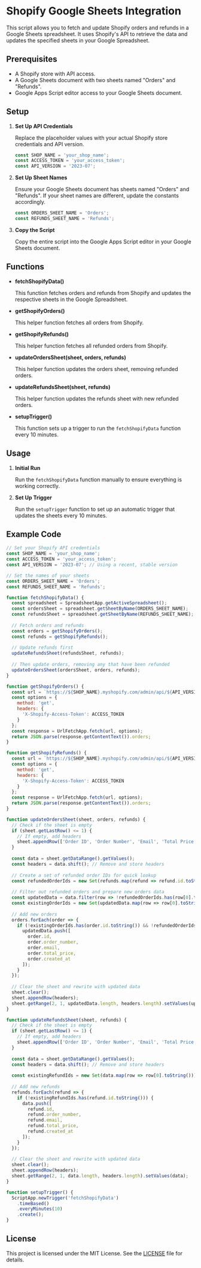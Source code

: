 # Shopify Google Sheets Integration

This script allows you to fetch and update Shopify orders and refunds in a Google Sheets spreadsheet. It uses Shopify's API to retrieve the data and updates the specified sheets in your Google Spreadsheet.

## Prerequisites

- A Shopify store with API access.
- A Google Sheets document with two sheets named "Orders" and "Refunds".
- Google Apps Script editor access to your Google Sheets document.

## Setup

1. **Set Up API Credentials**

   Replace the placeholder values with your actual Shopify store credentials and API version.

   ```javascript
   const SHOP_NAME = 'your_shop_name';
   const ACCESS_TOKEN = 'your_access_token';
   const API_VERSION = '2023-07';
   ```

2. **Set Up Sheet Names**

   Ensure your Google Sheets document has sheets named "Orders" and "Refunds". If your sheet names are different, update the constants accordingly.

   ```javascript
   const ORDERS_SHEET_NAME = 'Orders';
   const REFUNDS_SHEET_NAME = 'Refunds';
   ```

3. **Copy the Script**

   Copy the entire script into the Google Apps Script editor in your Google Sheets document.

## Functions

- **fetchShopifyData()**
  
  This function fetches orders and refunds from Shopify and updates the respective sheets in the Google Spreadsheet.

- **getShopifyOrders()**

  This helper function fetches all orders from Shopify.

- **getShopifyRefunds()**

  This helper function fetches all refunded orders from Shopify.

- **updateOrdersSheet(sheet, orders, refunds)**

  This helper function updates the orders sheet, removing refunded orders.

- **updateRefundsSheet(sheet, refunds)**

  This helper function updates the refunds sheet with new refunded orders.

- **setupTrigger()**

  This function sets up a trigger to run the `fetchShopifyData` function every 10 minutes.

## Usage

1. **Initial Run**

   Run the `fetchShopifyData` function manually to ensure everything is working correctly.

2. **Set Up Trigger**

   Run the `setupTrigger` function to set up an automatic trigger that updates the sheets every 10 minutes.

## Example Code

```javascript
// Set your Shopify API credentials
const SHOP_NAME = 'your_shop_name';
const ACCESS_TOKEN = 'your_access_token';
const API_VERSION = '2023-07'; // Using a recent, stable version

// Set the names of your sheets
const ORDERS_SHEET_NAME = 'Orders';
const REFUNDS_SHEET_NAME = 'Refunds';

function fetchShopifyData() {
  const spreadsheet = SpreadsheetApp.getActiveSpreadsheet();
  const ordersSheet = spreadsheet.getSheetByName(ORDERS_SHEET_NAME);
  const refundsSheet = spreadsheet.getSheetByName(REFUNDS_SHEET_NAME);
  
  // Fetch orders and refunds
  const orders = getShopifyOrders();
  const refunds = getShopifyRefunds();
  
  // Update refunds first
  updateRefundsSheet(refundsSheet, refunds);
  
  // Then update orders, removing any that have been refunded
  updateOrdersSheet(ordersSheet, orders, refunds);
}

function getShopifyOrders() {
  const url = `https://${SHOP_NAME}.myshopify.com/admin/api/${API_VERSION}/orders.json?status=any`;
  const options = {
    method: 'get',
    headers: {
      'X-Shopify-Access-Token': ACCESS_TOKEN
    }
  };
  const response = UrlFetchApp.fetch(url, options);
  return JSON.parse(response.getContentText()).orders;
}

function getShopifyRefunds() {
  const url = `https://${SHOP_NAME}.myshopify.com/admin/api/${API_VERSION}/orders.json?status=any&financial_status=refunded`;
  const options = {
    method: 'get',
    headers: {
      'X-Shopify-Access-Token': ACCESS_TOKEN
    }
  };
  const response = UrlFetchApp.fetch(url, options);
  return JSON.parse(response.getContentText()).orders;
}

function updateOrdersSheet(sheet, orders, refunds) {
  // Check if the sheet is empty
  if (sheet.getLastRow() <= 1) {
    // If empty, add headers
    sheet.appendRow(['Order ID', 'Order Number', 'Email', 'Total Price', 'Created At']);
  }
  
  const data = sheet.getDataRange().getValues();
  const headers = data.shift(); // Remove and store headers
  
  // Create a set of refunded order IDs for quick lookup
  const refundedOrderIds = new Set(refunds.map(refund => refund.id.toString()));
  
  // Filter out refunded orders and prepare new orders data
  const updatedData = data.filter(row => !refundedOrderIds.has(row[0].toString()));
  const existingOrderIds = new Set(updatedData.map(row => row[0].toString()));
  
  // Add new orders
  orders.forEach(order => {
    if (!existingOrderIds.has(order.id.toString()) && !refundedOrderIds.has(order.id.toString())) {
      updatedData.push([
        order.id,
        order.order_number,
        order.email,
        order.total_price,
        order.created_at
      ]);
    }
  });
  
  // Clear the sheet and rewrite with updated data
  sheet.clear();
  sheet.appendRow(headers);
  sheet.getRange(2, 1, updatedData.length, headers.length).setValues(updatedData);
}

function updateRefundsSheet(sheet, refunds) {
  // Check if the sheet is empty
  if (sheet.getLastRow() <= 1) {
    // If empty, add headers
    sheet.appendRow(['Order ID', 'Order Number', 'Email', 'Total Price', 'Created At']);
  }
  
  const data = sheet.getDataRange().getValues();
  const headers = data.shift(); // Remove and store headers
  
  const existingRefundIds = new Set(data.map(row => row[0].toString()));
  
  // Add new refunds
  refunds.forEach(refund => {
    if (!existingRefundIds.has(refund.id.toString())) {
      data.push([
        refund.id,
        refund.order_number,
        refund.email,
        refund.total_price,
        refund.created_at
      ]);
    }
  });
  
  // Clear the sheet and rewrite with updated data
  sheet.clear();
  sheet.appendRow(headers);
  sheet.getRange(2, 1, data.length, headers.length).setValues(data);
}

function setupTrigger() {
  ScriptApp.newTrigger('fetchShopifyData')
    .timeBased()
    .everyMinutes(10)
    .create();
}
```

## License

This project is licensed under the MIT License. See the [LICENSE](LICENSE) file for details.
